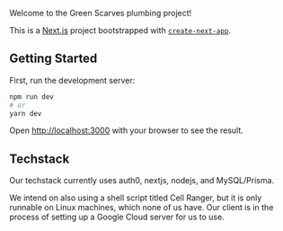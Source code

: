Welcome to the Green Scarves plumbing project!

This is a [Next.js](https://nextjs.org/) project bootstrapped with [`create-next-app`](https://github.com/vercel/next.js/tree/canary/packages/create-next-app).

## Getting Started

First, run the development server:

```bash
npm run dev
# or
yarn dev
```

Open [http://localhost:3000](http://localhost:3000) with your browser to see the result.

## Techstack
Our techstack currently uses auth0, nextjs, nodejs, and MySQL/Prisma.

We intend on also using a shell script titled Cell Ranger, but it is only runnable on Linux machines,
which none of us have. Our client is in the process of setting up a Google Cloud server for us to use.